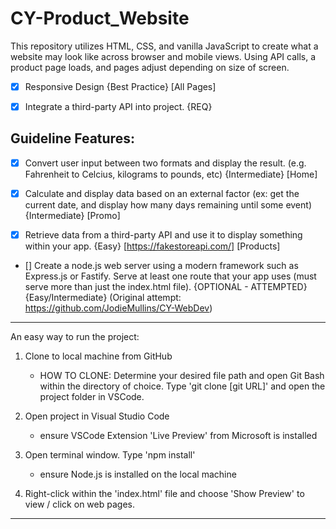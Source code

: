 # CY-Product_Website




This repository utilizes HTML, CSS, and vanilla JavaScript to create what a website may look like across browser and mobile views. Using API calls, a product page loads, and pages adjust depending on size of screen.

- [x] Responsive Design {Best Practice} [All Pages]

- [x] Integrate a third-party API into project. {REQ}






## Guideline Features: 

- [x] Convert user input between two formats and display the result. (e.g. Fahrenheit to Celcius, kilograms to pounds, etc) {Intermediate} [Home]

- [x] Calculate and display data based on an external factor (ex: get the current date, and display how many days remaining until some event) {Intermediate} [Promo]

- [x] Retrieve data from a third-party API and use it to display something within your app. {Easy} [https://fakestoreapi.com/] [Products]

- [] Create a node.js web server using a modern framework such as Express.js or Fastify.  Serve at least one route that your app uses (must serve more than just the index.html file). {OPTIONAL - ATTEMPTED} {Easy/Intermediate} (Original attempt: https://github.com/JodieMullins/CY-WebDev)

----------------------------------------------------------------------------------------

An easy way to run the project:

1. Clone to local machine from GitHub
    - HOW TO CLONE: Determine your desired file path and open Git Bash within the directory of choice. Type 'git clone [git URL]' and open the project folder in VSCode.

2. Open project in Visual Studio Code
    - ensure VSCode Extension 'Live Preview' from Microsoft is installed

3. Open terminal window. Type 'npm install'
    - ensure Node.js is installed on the local machine

4. Right-click within the 'index.html' file and choose 'Show Preview' to view / click on web pages. 

-------------------------------------------------------------------------------------------



